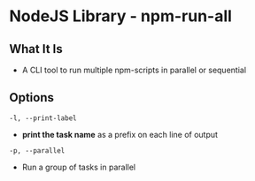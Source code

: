 # NodeJS Library - npm-run-all

## What It Is

- A CLI tool to run multiple npm-scripts in parallel or sequential

## Options

`-l, --print-label`

- **print the task name** as a prefix on each line of output

`-p, --parallel`

- Run a group of tasks in parallel

